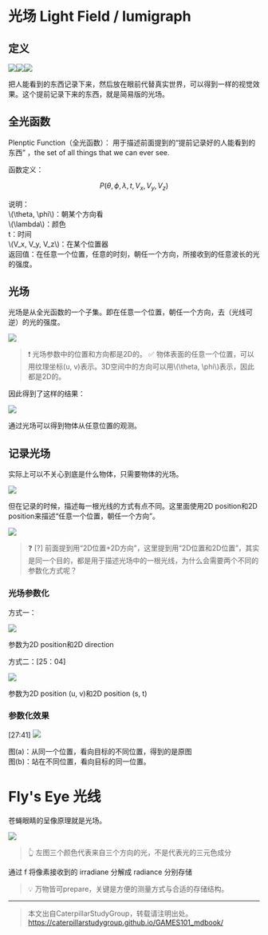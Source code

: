 # 光场 Light Field / lumigraph­

## 定义

![](../assets/173.PNG)![](../assets/174.PNG)![](../assets/175.PNG)  

把人能看到的东西记录下来，然后放在眼前代替真实世界，可以得到一样的视觉效果。这个提前记录下来的东西，就是简易版的光场。  

## 全光函数

Plenptic Function（全光函数）：
用于描述前面提到的“提前记录好的人能看到的东西” ，the set of all things that we can ever see.

函数定义：

$$
P(\theta, \phi, \lambda, t, V_x, V_y, V_z)
$$

说明：  
\\(\theta, \phi\\)：朝某个方向看  
\\(\lambda\\)：颜色  
t：时间  
\\(V_x, V_y, V_z\\)：在某个位置器  
返回值：在任意一个位置，任意的时刻，朝任一个方向，所接收到的任意波长的光的强度。 

## 光场

光场是从全光函数的一个子集。即在任意一个位置，朝任一个方向，去（光线可逆）的光的强度。   

![](../assets/176.PNG)  

> &#x2757; 光场参数中的位置和方向都是2D的。
> &#x2705; 物体表面的任意一个位置，可以用纹理坐标(u, v)表示。3D空间中的方向可以用\\(\theta, \phi\\)表示，因此都是2D的。  

因此得到了这样的结果：  

![](../assets/177.PNG)  

通过光场可以得到物体从任意位置的观测。  

## 记录光场

实际上可以不关心到底是什么物体，只需要物体的光场。 

![](../assets/178.PNG)  

但在记录的时候，描述每一根光线的方式有点不同。这里面使用2D position和2D position来描述“任意一个位置，朝任一个方向”。  

![](../assets/179.PNG)  

> &#x2753; [?] 前面提到用“2D位置+2D方向”，这里提到用“2D位置和2D位置”，其实是同一个目的，都是用于描述光场中的一根光线，为什么会需要两个不同的参数化方式呢？

### 光场参数化

方式一：

![](../assets/20.PNG)

参数为2D position和2D direction

方式二：[25：04]

![](../assets/21.PNG)  

参数为2D position (u, v)和2D position (s, t)

### 参数化效果

[27:41]
![](../assets/22.PNG)  

图(a)：从同一个位置，看向目标的不同位置，得到的是原图  
图(b)：站在不同位置，看向目标的同一位置。  

# Fly's Eye 光线

苍蝇眼睛的呈像原理就是光场。 

![](../assets/180.PNG)  
> &#x1F446; 左图三个颜色代表来自三个方向的光，不是代表光的三元色成分  

通过 f 将像素接收到的 irradiane 分­解成 radiance 分别存储

> &#x1F4A1; 万物皆可prepare，关键是方便的测量方式与合适的存储结构。  

------------------------------

> 本文出自CaterpillarStudyGroup，转载请注明出处。  
> https://caterpillarstudygroup.github.io/GAMES101_mdbook/